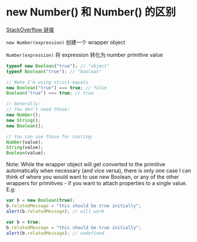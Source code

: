 # new Number() 和 Number() 的区别

[StackOverflow 链接](https://stackoverflow.com/questions/4719320/new-number-vs-number)

`new Number(expression)` 创建一个 wrapper object

`Number(expression)` 将 expression 转化为 number primitive value

```js
typeof new Boolean("true"); // "object"
typeof Boolean("true"); // "boolean"

// Note I'm using strict-equals
new Boolean("true") === true; // false
Boolean("true") === true; // true
```

```js
// Generally:
// You don't need those:
new Number();
new String();
new Boolean();

// You can use those for casting:
Number(value);
String(value);
Boolean(value);
```

Note: While the wrapper object will get converted to the primitive automatically when necessary (and vice versa), there is only one case I can think of where you would want to use new Boolean, or any of the other wrappers for primitives - if you want to attach properties to a single value. E.g:

```js
var b = new Boolean(true);
b.relatedMessage = "this should be true initially";
alert(b.relatedMessage); // will work

var b = true;
b.relatedMessage = "this should be true initially";
alert(b.relatedMessage); // undefined
```
